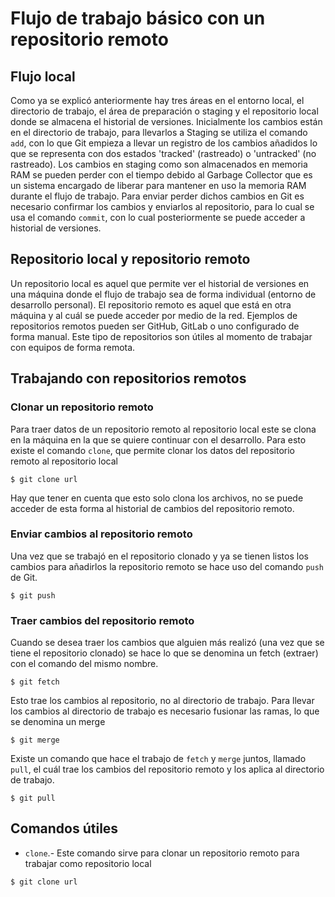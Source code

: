 # Flujo de trabajo básico con un repositorio remoto

## Flujo local

Como ya se explicó anteriormente hay tres áreas en el entorno local, el directorio de trabajo, el área de preparación o staging y el repositorio local donde se almacena el historial de versiones. Inicialmente los cambios están en el directorio de trabajo, para llevarlos a Staging se utiliza el comando `add`, con lo que Git empieza a llevar un registro de los cambios añadidos lo que se representa con dos estados 'tracked' (rastreado) o 'untracked' (no rastreado). Los cambios en staging como son almacenados en memoria RAM se pueden perder con el tiempo debido al Garbage Collector que es un sistema encargado de liberar para mantener en uso la memoria RAM durante el flujo de trabajo. Para enviar perder dichos cambios en Git es necesario confirmar los cambios y enviarlos al repositorio, para lo cual se usa el comando `commit`, con lo cual posteriormente se puede acceder a historial de versiones.


## Repositorio local y repositorio remoto

Un repositorio local es aquel que permite ver el historial de versiones en una máquina donde el flujo de trabajo sea de forma individual (entorno de desarrollo personal). El repositorio remoto es aquel que está en otra máquina y al cuál se puede acceder por medio de la red. Ejemplos de repositorios remotos pueden ser GitHub, GitLab o uno configurado de forma manual. Este tipo de repositorios son útiles al momento de trabajar con equipos de forma remota.


## Trabajando con repositorios remotos

### Clonar un repositorio remoto

Para traer datos de un repositorio remoto al repositorio local este se clona en la máquina en la que se quiere continuar con el desarrollo. Para esto existe el comando `clone`, que permite clonar los datos del repositorio remoto al repositorio local
~~~
$ git clone url
~~~
Hay que tener en cuenta que esto solo clona los archivos, no se puede acceder de esta forma al historial de cambios del repositorio remoto.

### Enviar cambios al repositorio remoto

Una vez que se trabajó en el repositorio clonado y ya se tienen listos los cambios para añadirlos la repositorio remoto se hace uso del comando `push` de Git.
~~~
$ git push
~~~

### Traer cambios del repositorio remoto

Cuando se desea traer los cambios que alguien más realizó (una vez que se tiene el repositorio clonado) se hace lo que se denomina un fetch (extraer) con el comando del mismo nombre.
~~~
$ git fetch
~~~
Esto trae los cambios al repositorio, no al directorio de trabajo. Para llevar los cambios al directorio de trabajo es necesario fusionar las ramas, lo que se denomina un merge
~~~
$ git merge 
~~~

Existe un comando que hace el trabajo de `fetch` y `merge` juntos, llamado `pull`, el cuál trae los cambios del repositorio remoto y los aplica al directorio de trabajo. 
~~~
$ git pull
~~~


## Comandos útiles

- `clone`.- Este comando sirve para clonar un repositorio remoto para trabajar como repositorio local
~~~
$ git clone url
~~~
